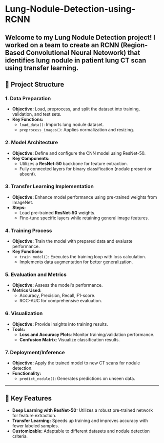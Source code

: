# Lung-Nodule-Detection-using-RCNN
Welcome to my Lung Nodule Detection project! I worked on a team to create an RCNN (Region-Based Convolutional Neural Netowork) that identifies lung nodule in patient lung CT scan using transfer learning.
---

## 📂 Project Structure

### 1. **Data Preparation**
   - **Objective:** Load, preprocess, and split the dataset into training, validation, and test sets.
   - **Key Functions:**
     - `load_data()`: Imports lung nodule dataset.
     - `preprocess_images()`: Applies normalization and resizing.

### 2. **Model Architecture**
   - **Objective:** Define and configure the CNN model using ResNet-50.
   - **Key Components:**
     - Utilizes a **ResNet-50** backbone for feature extraction.
     - Fully connected layers for binary classification (nodule present or absent).

### 3. **Transfer Learning Implementation**
   - **Objective:** Enhance model performance using pre-trained weights from ImageNet.
   - **Steps:**
     - Load pre-trained **ResNet-50** weights.
     - Fine-tune specific layers while retaining general image features.

### 4. **Training Process**
   - **Objective:** Train the model with prepared data and evaluate performance.
   - **Key Functions:**
     - `train_model()`: Executes the training loop with loss calculation.
     - Implements data augmentation for better generalization.

### 5. **Evaluation and Metrics**
   - **Objective:** Assess the model's performance.
   - **Metrics Used:**
     - Accuracy, Precision, Recall, F1-score.
     - ROC-AUC for comprehensive evaluation.

### 6. **Visualization**
   - **Objective:** Provide insights into training results.
   - **Tools:**
     - **Loss and Accuracy Plots**: Monitor training/validation performance.
     - **Confusion Matrix**: Visualize classification results.

### 7. **Deployment/Inference**
   - **Objective:** Apply the trained model to new CT scans for nodule detection.
   - **Functionality:**
     - `predict_nodule()`: Generates predictions on unseen data.

---

## 🔑 Key Features
- **Deep Learning with ResNet-50:** Utilizes a robust pre-trained network for feature extraction.
- **Transfer Learning:** Speeds up training and improves accuracy with fewer labeled samples.
- **Customizable:** Adaptable to different datasets and nodule detection criteria.
